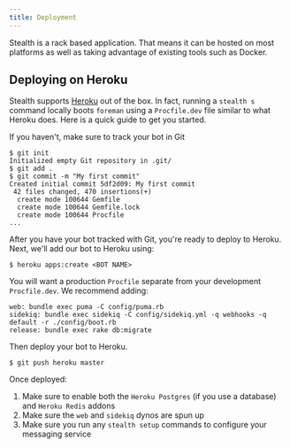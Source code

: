 ```yaml
---
title: Deployment
---
```


Stealth is a rack based application. That means it can be hosted on most platforms as well as taking advantage of existing tools such as Docker.

## Deploying on Heroku

Stealth supports [Heroku](http://herokuapp.com) out of the box. In fact, running a `stealth s` command locally boots `foreman` using a `Procfile.dev` file similar to what Heroku does. Here is a quick guide to get you started.

If you haven't, make sure to track your bot in Git

  ```
  $ git init
  Initialized empty Git repository in .git/
  $ git add .
  $ git commit -m "My first commit"
  Created initial commit 5df2d09: My first commit
   42 files changed, 470 insertions(+)
    create mode 100644 Gemfile
    create mode 100644 Gemfile.lock
    create mode 100644 Procfile
  ...
  ```

After you have your bot tracked with Git, you're ready to deploy to Heroku. Next, we'll add our bot to Heroku using:

```
$ heroku apps:create <BOT NAME>
```

You will want a production `Procfile` separate from your development `Procfile.dev`. We recommend adding:

```
web: bundle exec puma -C config/puma.rb
sidekiq: bundle exec sidekiq -C config/sidekiq.yml -q webhooks -q default -r ./config/boot.rb
release: bundle exec rake db:migrate
```

Then deploy your bot to Heroku.

```
$ git push heroku master
```

Once deployed:

1. Make sure to enable both the `Heroku Postgres` (if you use a database) and `Heroku Redis` addons
2. Make sure the `web` and `sidekiq` dynos are spun up
3. Make sure you run any `stealth setup` commands to configure your messaging service
